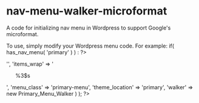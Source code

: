 # nav-menu-walker-microformat
A code for initializing nav menu in Wordpress to support Google's microformat.

To use, simply modify your Wordpress menu code. For example: 
if( has_nav_menu( 'primary' ) ) : ?>
				<nav id="site-links" class="flat">
				<?php wp_nav_menu( array(
						'container'  => '',
						'items_wrap' => '<ul id="site-link-navigation" class="clearfix" itemscope itemtype="https://schema.org/SiteNavigationElement" role="navigation" aria-label="' . __( 'Primary Menu', 'freshstart') . '">%3$s</ul>',
						'menu_class'     => 'primary-menu',
						'theme_location' => 'primary',
						'walker'         => new Primary_Menu_Walker
					) ); ?>
				</nav><!-- end of site-header-menu-->
<?php endif; ?>
